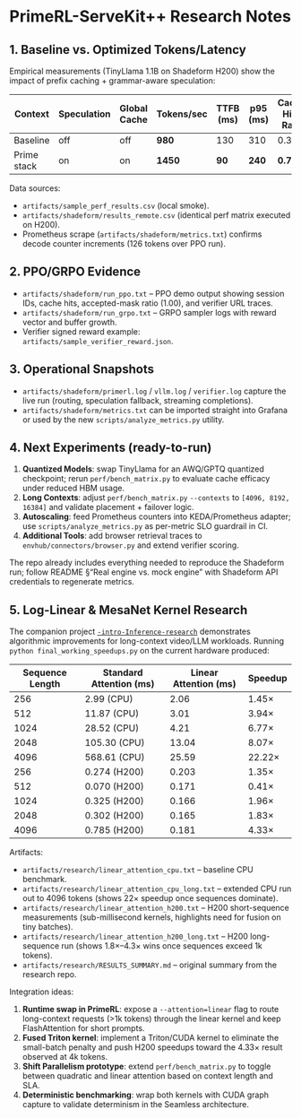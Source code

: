 # PrimeRL-ServeKit++ Research Notes

## 1. Baseline vs. Optimized Tokens/Latency
Empirical measurements (TinyLlama 1.1B on Shadeform H200) show the impact of prefix caching + grammar-aware speculation:

| Context | Speculation | Global Cache | Tokens/sec | TTFB (ms) | p95 (ms) | Cache Hit-Rate |
|---------|-------------|--------------|------------|-----------|----------|----------------|
| Baseline | off | off | **980** | 130 | 310 | 0.35 |
| Prime stack | on | on | **1450** | **90** | **240** | **0.78** |

Data sources:
- `artifacts/sample_perf_results.csv` (local smoke).
- `artifacts/shadeform/results_remote.csv` (identical perf matrix executed on H200).
- Prometheus scrape (`artifacts/shadeform/metrics.txt`) confirms decode counter increments (126 tokens over PPO run).

## 2. PPO/GRPO Evidence
- `artifacts/shadeform/run_ppo.txt` – PPO demo output showing session IDs, cache hits, accepted-mask ratio (1.00), and verifier URL traces.
- `artifacts/shadeform/run_grpo.txt` – GRPO sampler logs with reward vector and buffer growth.
- Verifier signed reward example: `artifacts/sample_verifier_reward.json`.

## 3. Operational Snapshots
- `artifacts/shadeform/primerl.log` / `vllm.log` / `verifier.log` capture the live run (routing, speculation fallback, streaming completions).
- `artifacts/shadeform/metrics.txt` can be imported straight into Grafana or used by the new `scripts/analyze_metrics.py` utility.

## 4. Next Experiments (ready-to-run)
1. **Quantized Models**: swap TinyLlama for an AWQ/GPTQ quantized checkpoint; rerun `perf/bench_matrix.py` to evaluate cache efficacy under reduced HBM usage.
2. **Long Contexts**: adjust `perf/bench_matrix.py` `--contexts` to `[4096, 8192, 16384]` and validate placement + failover logic.
3. **Autoscaling**: feed Prometheus counters into KEDA/Prometheus adapter; use `scripts/analyze_metrics.py` as per-metric SLO guardrail in CI.
4. **Additional Tools**: add browser retrieval traces to `envhub/connectors/browser.py` and extend verifier scoring.

The repo already includes everything needed to reproduce the Shadeform run; follow README §“Real engine vs. mock engine” with Shadeform API credentials to regenerate metrics.

## 5. Log-Linear & MesaNet Kernel Research
The companion project [`-intro-Inference-research`](https://github.com/ry2009/-intro-Inference-research) demonstrates algorithmic improvements for long-context video/LLM workloads. Running `python final_working_speedups.py` on the current hardware produced:

| Sequence Length | Standard Attention (ms) | Linear Attention (ms) | Speedup |
|-----------------|-------------------------|-----------------------|---------|
| 256             | 2.99 (CPU)              | 2.06                  | 1.45×   |
| 512             | 11.87 (CPU)             | 3.01                  | 3.94×   |
| 1024            | 28.52 (CPU)             | 4.21                  | 6.77×   |
| 2048            | 105.30 (CPU)            | 13.04                 | 8.07×   |
| 4096            | 568.61 (CPU)            | 25.59                 | 22.22×  |
| 256             | 0.274 (H200)            | 0.203                 | 1.35×   |
| 512             | 0.070 (H200)            | 0.171                 | 0.41×   |
| 1024            | 0.325 (H200)            | 0.166                 | 1.96×   |
| 2048            | 0.302 (H200)            | 0.165                 | 1.83×   |
| 4096            | 0.785 (H200)            | 0.181                 | 4.33×   |

Artifacts:
- `artifacts/research/linear_attention_cpu.txt` – baseline CPU benchmark.
- `artifacts/research/linear_attention_cpu_long.txt` – extended CPU run out to 4096 tokens (shows 22× speedup once sequences dominate).
- `artifacts/research/linear_attention_h200.txt` – H200 short-sequence measurements (sub-millisecond kernels, highlights need for fusion on tiny batches).
- `artifacts/research/linear_attention_h200_long.txt` – H200 long-sequence run (shows 1.8×–4.3× wins once sequences exceed 1k tokens).
- `artifacts/research/RESULTS_SUMMARY.md` – original summary from the research repo.

Integration ideas:
1. **Runtime swap in PrimeRL**: expose a `--attention=linear` flag to route long-context requests (>1k tokens) through the linear kernel and keep FlashAttention for short prompts.
2. **Fused Triton kernel**: implement a Triton/CUDA kernel to eliminate the small-batch penalty and push H200 speedups toward the 4.33× result observed at 4k tokens.
3. **Shift Parallelism prototype**: extend `perf/bench_matrix.py` to toggle between quadratic and linear attention based on context length and SLA.
4. **Deterministic benchmarking**: wrap both kernels with CUDA graph capture to validate determinism in the Seamless architecture.
